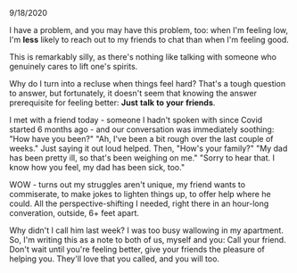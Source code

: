 9/18/2020

I have a problem, and you may have this problem, too: when I'm feeling low, I'm **less** likely to reach out to my friends to chat than when I'm feeling good.

This is remarkably silly, as there's nothing like talking with someone who genuinely cares to lift one's spirits.

Why do I turn into a recluse when things feel hard? That's a tough question to answer, but fortunately, it doesn't seem that knowing the answer prerequisite for feeling better: **Just** **talk** **to** **your** **friends**.

I met with a friend today - someone I hadn't spoken with since Covid started 6 months ago - and our conversation was immediately soothing: "How have you been?" "Ah, I've been a bit rough over the last couple of weeks." Just saying it out loud helped. Then, "How's your family?" "My dad has been pretty ill, so that's been weighing on me." "Sorry to hear that. I know how you feel, my dad has been sick, too."

WOW - turns out my struggles aren't unique, my friend wants to commiserate, to make jokes to lighten things up, to offer help where he could. All the perspective-shifting I needed, right there in an hour-long converation, outside, 6+ feet apart.

Why didn't I call him last week? I was too busy wallowing in my apartment. So, I'm writing this as a note to both of us, myself and you: Call your friend. Don't wait until you're feeling better, give your friends the pleasure of helping you. They'll love that you called, and you will too.
